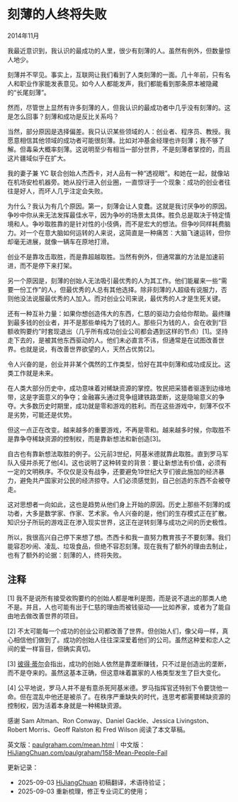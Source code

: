 
# 刻薄的人终将失败

2014年11月

我最近意识到，我认识的最成功的人里，很少有刻薄的人。虽然有例外，但数量惊人地少。

刻薄并不罕见。事实上，互联网让我们看到了人类刻薄的一面。几十年前，只有名人和职业作家能发表意见。如今人人都能发声，我们都能看到那条原本被隐藏的“长尾刻薄”。

然而，尽管世上显然有许多刻薄的人，但我认识的最成功者中几乎没有刻薄的。这是怎么回事？刻薄和成功是反比关系吗？

当然，部分原因是选择偏差。我只认识某些领域的人：创业者、程序员、教授。我愿意相信其他领域的成功者可能很刻薄。比如对冲基金经理也许刻薄；我不够了解。但毒枭大概率刻薄。这说明至少有相当一部分世界，不是刻薄者掌控的，而且这片疆域似乎在扩大。

我的妻子兼 YC 联合创始人杰西卡，对人品有一种“透视眼”。和她在一起，就像站在机场安检机器旁。她从投行进入创业圈，一直惊讶于一个现象：成功的创业者往往是好人，而坏人几乎注定会失败。

为什么？我认为有几个原因。第一，刻薄会让人变蠢。这就是我讨厌争吵的原因。争吵中你从来无法发挥最佳水平，因为争吵的场景太具体。胜负总是取决于特定情境和人。争吵取胜靠的是针对性的小伎俩，而不是宏大的想法。但争吵同样耗费脑力。对一个在意大脑如何运转的人来说，这简直是一种痛苦：大脑飞速运转，但你却毫无进展，就像一辆车在原地打滑。

创业不是靠攻击取胜，而是靠超越取胜。当然有例外，但通常赢的方法是加速前进，而不是停下来打架。

另一个原因是，刻薄的创始人无法吸引最优秀的人为其工作。他们能雇来一些“需要一份工作”的人，但最优秀的人总有其他选择。除非刻薄的人超级有说服力，否则他没法说服最优秀的人加入。而对创业公司来说，最优秀的人才是生死关键。

还有一种互补力量：如果你想创造伟大的东西，仁慈的驱动力会给你帮助。最终赚到最多钱的创业者，并不是那些单纯为了钱的人。那些只为钱的人，会在收到“巨额收购要约”时套现退出（几乎所有成功创业公司都会遇到这样的节点）[1]。坚持走下去的，是被其他东西驱动的人。他们未必直言不讳，但通常是在试图改善世界。也就是说，有改善世界欲望的人，天然占优势[2]。

令人兴奋的是，创业并非某个偶然的工作类型，恰好在其中刻薄和成功成反比。这类工作就是未来。

在人类大部分历史中，成功意味着对稀缺资源的掌控。牧民把采猎者驱逐到边缘地带，这是字面意义的争夺；金融寡头通过竞争组建铁路垄断，这是隐喻意义的争夺。大多数历史时期里，成功就是零和游戏的胜利。而在这些游戏中，刻薄不仅不是劣势，可能还是优势。

但这一点正在改变。越来越多的重要游戏，不再是零和。越来越多时候，你取胜不是靠争夺稀缺资源的控制权，而是靠新想法和新创造[3]。

自古也有靠新想法取胜的例子。公元前3世纪，阿基米德就靠此取胜。直到罗马军队入侵并杀死了他[4]。这也说明了这种转变的背景：要让新想法有价值，必须有一定的文明秩序。不仅仅是没有战争，还要避免19世纪大亨们彼此施加的经济暴力，避免共产国家对公民的经济掠夺。人们必须感觉到，自己创造的东西不会被夺走。

这对思想者一向如此，这也是趋势从他们身上开始的原因。历史上那些不刻薄的成功者，大多是数学家、作家、艺术家。令人兴奋的是，他们的生存模式正在扩散。知识分子所玩的游戏正在渗入现实世界，这正在逆转刻薄与成功之间的历史极性。

所以，我很高兴自己停下来想了想。杰西卡和我一直努力教育孩子不要刻薄。我们能容忍吵闹、凌乱、垃圾食品，但绝不容忍刻薄。现在我有了额外的理由去制止，也有了额外的论据：刻薄的人，终将失败。

## 注释

[1] 我不是说所有接受收购要约的创始人都是唯利是图，而是说不退出的那类人绝不是。并且，人也可能有出于仁慈的理由而被钱驱动——比如养家，或者为了能自由地去做改善世界的项目。

[2] 不太可能每一个成功的创业公司都改善了世界。但创始人们，像父母一样，真心相信他们做到了。成功的创始人往往深深爱着他们的公司。虽然这种爱和恋人之间的爱一样盲目，但确实真切。

[3] [彼得·蒂尔](http://startupclass.samaltman.com/courses/lec05)会指出，成功的创始人依然是靠垄断赚钱，只不过是创造出的垄断，而不是夺来的。虽然这基本正确，但这意味着赢家的人格类型发生了巨大变化。

[4] 公平地说，罗马人并不是有意杀死阿基米德。罗马指挥官还特别下令要饶他一命。但在混乱中他还是被杀了。在秩序严重缺失的时代，连思考都需要稀缺资源的控制权，因为活着本身就是一种稀缺资源。

感谢 Sam Altman、Ron Conway、Daniel Gackle、Jessica Livingston、Robert Morris、Geoff Ralston 和 Fred Wilson 阅读了本文草稿。

英文版：[paulgraham.com/mean.html](https://paulgraham.com/mean.html)｜中文版：[HiJiangChuan.com/paulgraham/158-Mean-People-Fail](https://hijiangchuan.com/paulgraham/158-Mean-People-Fail)

更新记录：
- 2025-09-03 [HiJiangChuan](https://hijiangchuan.com) 初稿翻译，术语待验证；
- 2025-09-03 重新梳理，修正专业词汇的使用；
